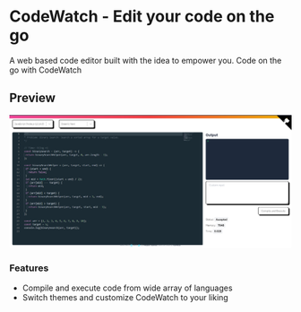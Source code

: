 # CodeWatch - Edit your code on the go

A web based code editor built with the idea to empower you. Code on the go with CodeWatch

## Preview

<img src="https://github.com/thesacredcoder/CodeWatch/blob/master/preview.png" />

### Features

- Compile and execute code from wide array of languages
- Switch themes and customize CodeWatch to your liking
